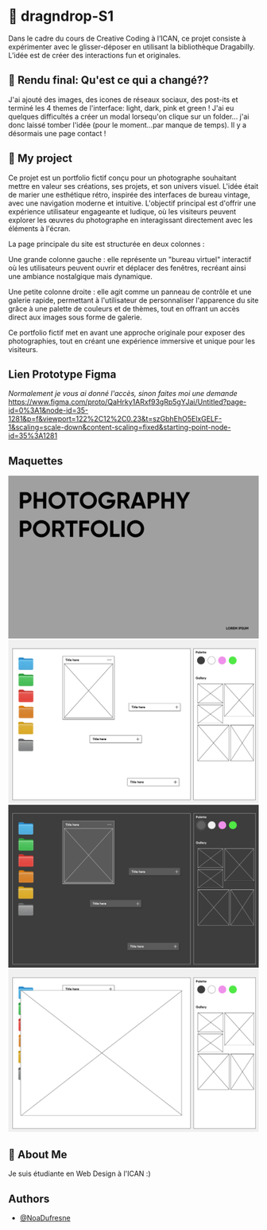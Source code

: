 # :dizzy: dragndrop-S1

Dans le cadre du cours de Creative Coding à l’ICAN, ce projet consiste à expérimenter avec le glisser-déposer en utilisant la bibliothèque Dragabilly. L’idée est de créer des interactions fun et originales.

## :seedling: Rendu final: Qu'est ce qui a changé??
J'ai ajouté des images, des icones de réseaux sociaux, des post-its et terminé les 4 themes de l'interface: light, dark, pink et green !
J'ai eu quelques difficultés a créer un modal lorsequ'on clique sur un folder... j'ai donc laissé tomber l'idée (pour le moment...par manque de temps). Il y a désormais une page contact !

## :sunrise_over_mountains: My project

Ce projet est un portfolio fictif conçu pour un photographe souhaitant mettre en valeur ses créations, ses projets, et son univers visuel. L'idée était de marier une esthétique rétro, inspirée des interfaces de bureau vintage, avec une navigation moderne et intuitive. L'objectif principal est d'offrir une expérience utilisateur engageante et ludique, où les visiteurs peuvent explorer les œuvres du photographe en interagissant directement avec les éléments à l'écran.

La page principale du site est structurée en deux colonnes :

Une grande colonne gauche : elle représente un "bureau virtuel" interactif où les utilisateurs peuvent ouvrir et déplacer des fenêtres, recréant ainsi une ambiance nostalgique mais dynamique.

Une petite colonne droite : elle agit comme un panneau de contrôle et une galerie rapide, permettant à l'utilisateur de personnaliser l'apparence du site grâce à une palette de couleurs et de thèmes, tout en offrant un accès direct aux images sous forme de galerie.

Ce portfolio fictif met en avant une approche originale pour exposer des photographies, tout en créant une expérience immersive et unique pour les visiteurs.


## Lien Prototype Figma
*Normalement je vous ai donné l'accès, sinon faites moi une demande*
https://www.figma.com/proto/QaHrky1ARxf93gRp5gYJai/Untitled?page-id=0%3A1&node-id=35-1281&p=f&viewport=122%2C12%2C0.23&t=szGbhEhO5ElxGELF-1&scaling=scale-down&content-scaling=fixed&starting-point-node-id=35%3A1281



## Maquettes

![Alt text](./images/landing-page.png)
![Alt text](./images/Frame%204.png)
![Alt text](./images/darkmode.png)
![Alt text](./images/image-open.png)

## 🚀 About Me
Je suis étudiante en Web Design à l'ICAN :) 


## Authors

- [@NoaDufresne](https://github.com/NoaDufresne)

